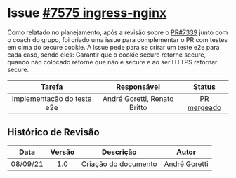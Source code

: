 # Issue [#7575 ingress-nginx](https://github.com/kubernetes/ingress-nginx/issues/7575)

Como relatado no planejamento, após a revisão sobre o [PR#7339](https://github.com/kubernetes/ingress-nginx/pull/7399) junto com o coach do grupo, foi criado uma issue para complementar o PR com testes em cima do secure cookie. A issue pede para se crirar um teste e2e para cada caso, sendo eles: Garantir que o cookie secure retorne secure, quando não colocado retorne que não é secure e ao ser HTTPS retornar secure. 

|Tarefa|Responsável|Status|
|:--:|:--:|:--:|
|Implementação do teste e2e|André Goretti, Renato Britto |[PR mergeado](https://github.com/kubernetes/ingress-nginx/pull/7619)|

## Histórico de Revisão
|Data|Versão|Descrição|Autor|
|:--:|:--:|:--:|:--:|
|08/09/21|1.0|Criação do documento|André Goretti|